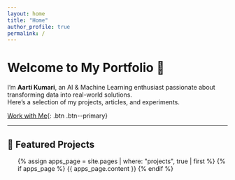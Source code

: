 ```yaml
---
layout: home
title: "Home"
author_profile: true
permalink: /
---
```



# Welcome to My Portfolio 🎉

I’m **Aarti Kumari**, an AI & Machine Learning enthusiast passionate about transforming data into real-world solutions.  
Here’s a selection of my projects, articles, and experiments.  

[Work with Me](https://www.fiverr.com/aartikumari16){: .btn .btn--primary}

---

<h2>🚀 Featured Projects</h2>
<ul>
  {% assign apps_page = site.pages | where: "projects", true | first %}
  {% if apps_page %}
    {{ apps_page.content }}
  {% endif %}
</ul>

